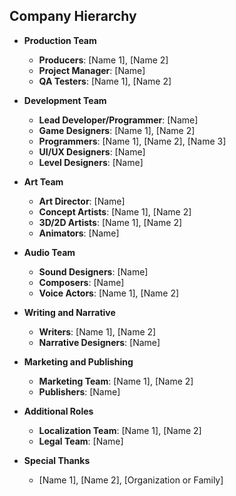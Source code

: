 <link rel="stylesheet" href="style.css">

## Company Hierarchy

- **Production Team**
  - **Producers**: [Name 1], [Name 2]
  - **Project Manager**: [Name]
  - **QA Testers**: [Name 1], [Name 2]

- **Development Team**
  - **Lead Developer/Programmer**: [Name]
  - **Game Designers**: [Name 1], [Name 2]
  - **Programmers**: [Name 1], [Name 2], [Name 3]
  - **UI/UX Designers**: [Name]
  - **Level Designers**: [Name]

- **Art Team**
  - **Art Director**: [Name]
  - **Concept Artists**: [Name 1], [Name 2]
  - **3D/2D Artists**: [Name 1], [Name 2]
  - **Animators**: [Name]

- **Audio Team**
  - **Sound Designers**: [Name]
  - **Composers**: [Name]
  - **Voice Actors**: [Name 1], [Name 2]

- **Writing and Narrative**
  - **Writers**: [Name 1], [Name 2]
  - **Narrative Designers**: [Name]

- **Marketing and Publishing**
  - **Marketing Team**: [Name 1], [Name 2]
  - **Publishers**: [Name]

- **Additional Roles**
  - **Localization Team**: [Name 1], [Name 2]
  - **Legal Team**: [Name]

- **Special Thanks**
  - [Name 1], [Name 2], [Organization or Family]